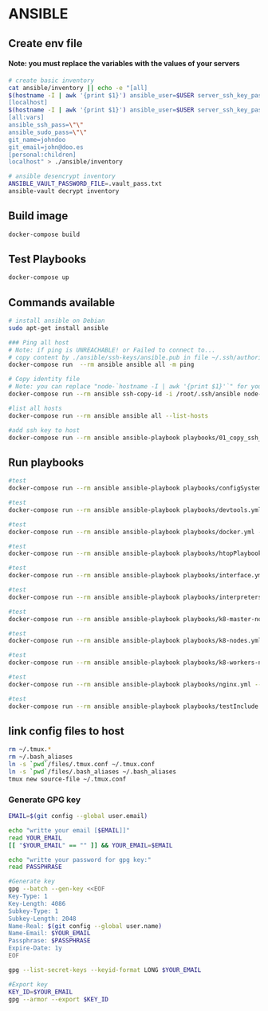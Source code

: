 # ANSIBLE
## Create env file

#### Note: you must replace the variables with the values ​​of your servers

```bash
# create basic inventory
cat ansible/inventory || echo -e "[all]
$(hostname -I | awk '{print $1}') ansible_user=$USER server_ssh_key_passphrasse=\"\" server_gpg_passphrasse=\"\"
[localhost]
$(hostname -I | awk '{print $1}') ansible_user=$USER server_ssh_key_passphrasse=\"\" server_gpg_passphrasse=\"\"
[all:vars]
ansible_ssh_pass=\"\"
ansible_sudo_pass=\"\"
git_name=johndoo 
git_email=john@doo.es
[personal:children]
localhost" > ./ansible/inventory
```

```bash
# ansible desencrypt inventory
ANSIBLE_VAULT_PASSWORD_FILE=.vault_pass.txt
ansible-vault decrypt inventory
```

## Build image

```bash
docker-compose build
```

## Test Playbooks

```bash
docker-compose up
```

## Commands available

```bash
# install ansible on Debian
sudo apt-get install ansible
```

```bash
### Ping all host
# Note: if ping is UNREACHABLE! or Failed to connect to...
# copy content by ./ansible/ssh-keys/ansible.pub in file ~/.ssh/authorized_keys in your server.
docker-compose run  --rm ansible ansible all -m ping
```

```bash
# Copy identity file 
# Note: you can replace "node-`hostname -I | awk '{print $1}'`" for your $HOST_NAME or $IP_ADDRESS
docker-compose run --rm ansible ssh-copy-id -i /root/.ssh/ansible node-`hostname -I | awk '{print $1}'`
```

```bash
#list all hosts
docker-compose run --rm ansible ansible all --list-hosts
```

```bash
#add ssh key to host
docker-compose run --rm ansible ansible-playbook playbooks/01_copy_ssh_key.yml
```

## Run playbooks

```bash
#test
docker-compose run --rm ansible ansible-playbook playbooks/configSystem.yml --check
```

```bash
#test
docker-compose run --rm ansible ansible-playbook playbooks/devtools.yml --check
```

```bash
#test
docker-compose run --rm ansible ansible-playbook playbooks/docker.yml --check
```

```bash
#test
docker-compose run --rm ansible ansible-playbook playbooks/htopPlaybook.yml --check
```

```bash
#test
docker-compose run --rm ansible ansible-playbook playbooks/interface.yml --check
```

```bash
#test
docker-compose run --rm ansible ansible-playbook playbooks/interpreters.yml --check
```

```bash
#test
docker-compose run --rm ansible ansible-playbook playbooks/k8-master-node.yml --check
```

```bash
#test
docker-compose run --rm ansible ansible-playbook playbooks/k8-nodes.yml --check
```

```bash
#test
docker-compose run --rm ansible ansible-playbook playbooks/k8-workers-node.yml --check
```

```bash
#test
docker-compose run --rm ansible ansible-playbook playbooks/nginx.yml --check
```

```bash
#test
docker-compose run --rm ansible ansible-playbook playbooks/testInclude.yml --check
```

## link config files to host

```bash
rm ~/.tmux.*
rm ~/.bash_aliases
ln -s `pwd`/files/.tmux.conf ~/.tmux.conf
ln -s `pwd`/files/.bash_aliases ~/.bash_aliases
tmux new source-file ~/.tmux.conf
```

### Generate GPG key

```bash
EMAIL=$(git config --global user.email)

echo "writte your email [$EMAIL]]"
read YOUR_EMAIL
[[ "$YOUR_EMAIL" == "" ]] && YOUR_EMAIL=$EMAIL

echo "writte your password for gpg key:"
read PASSPHRASE

#Generate key
gpg --batch --gen-key <<EOF
Key-Type: 1
Key-Length: 4086
Subkey-Type: 1
Subkey-Length: 2048
Name-Real: $(git config --global user.name)
Name-Email: $YOUR_EMAIL
Passphrase: $PASSPHRASE
Expire-Date: 1y
EOF

gpg --list-secret-keys --keyid-format LONG $YOUR_EMAIL

#Export key
KEY_ID=$YOUR_EMAIL
gpg --armor --export $KEY_ID


```
